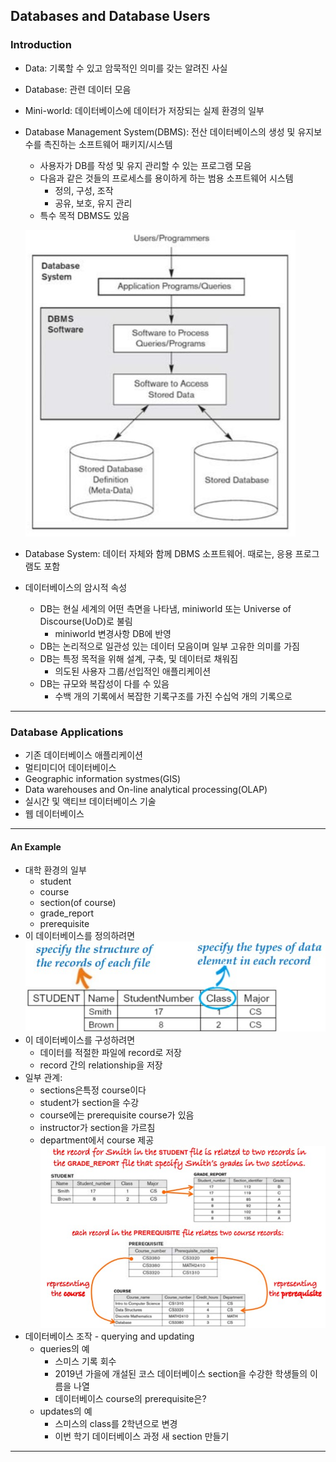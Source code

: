 ## Databases and Database Users
### Introduction
   - Data: 기록할 수 있고 암묵적인 의미를 갖는 알려진 사실
   - Database: 관련 데이터 모음
   - Mini-world: 데이터베이스에 데이터가 저장되는 실제 환경의 일부
   - Database Management System(DBMS): 전산 데이터베이스의 생성 및 유지보수를 촉진하는 소프트웨어 패키지/시스템
      - 사용자가 DB를 작성 및 유지 관리할 수 있는 프로그램 모음
      - 다음과 같은 것들의 프로세스를 용이하게 하는 범용 소프트웨어 시스템
         - 정의, 구성, 조작
         - 공유, 보호, 유지 관리
      - 특수 목적 DBMS도 있음   
      
      ![1-1](https://github.com/Jeongsiwook/DataBase/blob/master/img/1-1.jpg?raw=true)   
      
   - Database System: 데이터 자체와 함께 DBMS 소프트웨어. 때로는, 응용 프로그램도 포함
   - 데이터베이스의 암시적 속성
      - DB는 현실 세계의 어떤 측면을 나타냄, miniworld 또는 Universe of Discourse(UoD)로 불림
         - miniworld 변경사항 DB에 반영
      - DB는 논리적으로 일관성 있는 데이터 모음이며 일부 고유한 의미를 가짐
      - DB는 특정 목적을 위해 설계, 구축, 및 데이터로 채워짐
         - 의도된 사용자 그룹/선입적인 애플리케이션
      - DB는 규모와 복잡성이 다를 수 있음
         - 수백 개의 기록에서 복잡한 기록구조를 가진 수십억 개의 기록으로
---

### Database Applications
   - 기존 데이터베이스 애플리케이션
   - 멀티미디어 데이터베이스
   - Geographic information systmes(GIS)
   - Data warehouses and On-line analytical processing(OLAP)
   - 실시간 및 액티브 데이터베이스 기술
   - 웹 데이터베이스
---

#### An Example
   - 대학 환경의 일부
      - student
      - course
      - section(of course)
      - grade_report
      - prerequisite
   - 이 데이터베이스를 정의하려면   
      ![1-2](https://github.com/Jeongsiwook/DataBase/blob/master/img/1-2.jpg?raw=true)   
   - 이 데이터베이스를 구성하려면
      - 데이터를 적절한 파일에 record로 저장
      - record 간의 relationship을 저장
   - 일부 관계:
      - sections은특정 course이다
      - student가 section을 수강
      - course에는 prerequisite course가 있음
      - instructor가 section을 가르침
      - department에서 course 제공   
      ![1-3](https://github.com/Jeongsiwook/DataBase/blob/master/img/1-3.jpg?raw=true)   
   - 데이터베이스 조작 - querying and updating
      - queries의 예
         - 스미스 기록 회수
         - 2019년 가을에 개설된 코스 데이터베이스 section을 수강한 학생들의 이름을 나열
         - 데이터베이스 course의 prerequisite은?
      - updates의 예
         - 스미스의 class를 2학년으로 변경
         - 이번 학기 데이터베이스 과정 새 section 만들기
---

         
      
      

